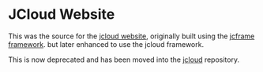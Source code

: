 # JCloud Website

This was the source for the [jcloud website](http://jcloud.com.au), originally built using the [jcframe framework](https://github.com/digitalspider/jcframe). but later enhanced to use the jcloud framework.

This is now deprecated and has been moved into the [jcloud](https://github.com/digitalspider/jcframe) repository.
